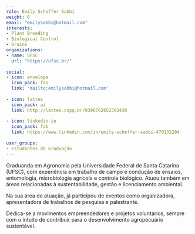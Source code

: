 ```yaml
---
role: Emily Scheffer Sabbi
weight: 6
email: "emilysabbi@hotmail.com"
interests:
- Plant Breeding
- Biological Control 
- Grains
organizations:
- name: UFSC
  url: "https://ufsc.br/"
  
social:
- icon: envelope
  icon_pack: fas
  link: 'mailto:emilysabbi@hotmail.com'
  
- icon: lattes
  icon_pack: ai
  link: http://lattes.cnpq.br/0396762652302430
    
- icon: linkedin-in
  icon_pack: fab
  link: https://www.linkedin.com/in/emily-scheffer-sabbi-470132204
  
user_groups:
- Estudantes de Graduação
---
```


Graduanda em Agronomia pela Universidade Federal de Santa Catarina (UFSC), com experiência em trabalho de campo e condução de ensaios, entomologia, microbiologia agrícola e controle biológico. Atuou também em áreas relacionadas à sustentabilidade, gestão e licenciamento ambiental. 

Na sua área de atuação, já participou de eventos como organizadora, apresentadora de trabalhos de pesquisa e palestrante.

Dedica-se a movimentos empreendedores e projetos voluntários, sempre com o intuito de contribuir para o desenvolvimento agropecuário sustentável.

